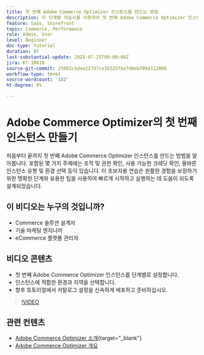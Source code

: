 ```yaml
---
title: 첫 번째 Adobe Commerce Optimizer 인스턴스를 만드는 방법
description: 이 단계별 자습서를 사용하여 첫 번째 Adobe Commerce Optimizer 인스턴스를 만드는 방법을 알아봅니다.
feature: Saas, Storefront
topic: Commerce, Performance
role: Admin, User
level: Beginner
doc-type: Tutorial
duration: 97
last-substantial-update: 2025-07-25T00:00:00Z
jira: KT-18610
source-git-commit: 25082c5dea237d7ce1b325fbe7d0eb709d112008
workflow-type: tm+mt
source-wordcount: '152'
ht-degree: 0%

---
```



# Adobe Commerce Optimizer의 첫 번째 인스턴스 만들기

처음부터 끝까지 첫 번째 Adobe Commerce Optimizer 인스턴스를 만드는 방법을 알아봅니다. 포함된 몇 가지 주제에는 조직 및 권한 확인, 사용 가능한 크레딧 확인, 올바른 인스턴스 유형 및 환경 선택 등이 있습니다. 이 초보자용 연습은 원활한 경험을 보장하기 위한 명확한 단계와 유용한 팁을 사용하여 빠르게 시작하고 실행하는 데 도움이 되도록 설계되었습니다.

## 이 비디오는 누구의 것입니까?

* Commerce 솔루션 설계자
* 기술 마케팅 엔지니어
* eCommerce 플랫폼 관리자

## 비디오 콘텐츠

* 첫 번째 Adobe Commerce Optimizer 인스턴스를 단계별로 설정합니다.
* 인스턴스에 적합한 환경과 지역을 선택합니다.
* 향후 튜토리얼에서 카탈로그 설정을 신속하게 배포하고 준비하십시오.

>[!VIDEO](https://video.tv.adobe.com/v/3469877?learn=on&enablevpops)

## 관련 컨텐츠

* [Adobe Commerce Optimizer 소개](https://experienceleague.adobe.com/en/docs/commerce/optimizer/overview){target="_blank"}
* [Adobe Commerce Optimizer 개요](https://experienceleague.adobe.com/en/docs/commerce-learn/tutorials/adobe-commerce-optimizer/overview)
